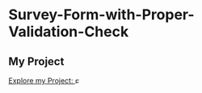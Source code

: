 # Survey-Form-with-Proper-Validation-Check
## My Project


[Explore my Project: <img src="https://cdn-icons-png.flaticon.com/512/1356/1356479.png" width="10" height="10" alt="Explore">](https://sk-badsha.github.io/Survey-Form-with-Proper-Validation-Check/)

